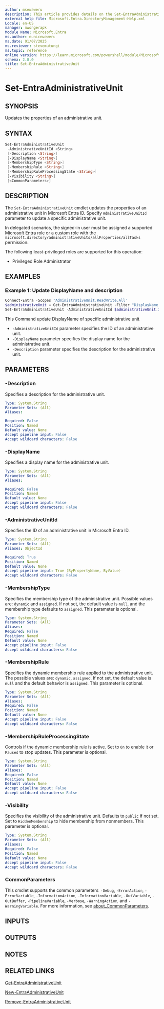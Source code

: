 ```yaml
---
author: msewaweru
description: This article provides details on the Set-EntraAdministrativeUnit command.
external help file: Microsoft.Entra.DirectoryManagement-Help.xml
Locale: en-US
manager: mwongerapk
Module Name: Microsoft.Entra
ms.author: eunicewaweru
ms.date: 01/07/2025
ms.reviewer: stevemutungi
ms.topic: reference
online version: https://learn.microsoft.com/powershell/module/Microsoft.Entra/Set-EntraAdministrativeUnit
schema: 2.0.0
title: Set-EntraAdministrativeUnit
---
```


# Set-EntraAdministrativeUnit

## SYNOPSIS

Updates the properties of an administrative unit.

## SYNTAX

```powershell
Set-EntraAdministrativeUnit
 -AdministrativeUnitId <String>
 [-Description <String>]
 [-DisplayName <String>]
 [-MembershipType <String>]
 [-MembershipRule <String>]
 [-MembershipRuleProcessingState <String>]
 [-Visibility <String>]
 [<CommonParameters>]
```

## DESCRIPTION

The `Set-EntraAdministrativeUnit` cmdlet updates the properties of an administrative unit in Microsoft Entra ID. Specify `AdministrativeUnitId` parameter to update a specific administrative unit.

In delegated scenarios, the signed-in user must be assigned a supported Microsoft Entra role or a custom role with the `microsoft.directory/administrativeUnits/allProperties/allTasks` permission.

The following least-privileged roles are supported for this operation:

- Privileged Role Administrator

## EXAMPLES

### Example 1: Update DisplayName and description

```powershell
Connect-Entra -Scopes 'AdministrativeUnit.ReadWrite.All'
$administrativeUnit = Get-EntraAdministrativeUnit -Filter "DisplayName eq 'Pacific Administrative Unit'"
Set-EntraAdministrativeUnit -AdministrativeUnitId $administrativeUnit.Id -DisplayName 'Pacific Admin Unit' -Description 'Pacific Admin Unit Description' -MembershipType 'Assigned'
```

This Command update DisplayName of specific administrative unit.

- `-AdministrativeUnitId` parameter specifies the ID of an administrative unit.
- `-DisplayName` parameter specifies the display name for the administrative unit.
- `-Description` parameter specifies the description for the administrative unit.

## PARAMETERS

### -Description

Specifies a description for the administrative unit.

```yaml
Type: System.String
Parameter Sets: (All)
Aliases:

Required: False
Position: Named
Default value: None
Accept pipeline input: False
Accept wildcard characters: False
```

### -DisplayName

Specifies a display name for the administrative unit.

```yaml
Type: System.String
Parameter Sets: (All)
Aliases:

Required: False
Position: Named
Default value: None
Accept pipeline input: False
Accept wildcard characters: False
```

### -AdministrativeUnitId

Specifies the ID of an administrative unit in Microsoft Entra ID.

```yaml
Type: System.String
Parameter Sets: (All)
Aliases: ObjectId

Required: True
Position: Named
Default value: None
Accept pipeline input: True (ByPropertyName, ByValue)
Accept wildcard characters: False
```

### -MembershipType

Specifies the membership type of the administrative unit. Possible values are: `dynamic` and `assigned`. If not set, the default value is `null`, and the membership type defaults to `assigned`. This parameter is optional.

```yaml
Type: System.String
Parameter Sets: (All)
Aliases:
Required: False
Position: Named
Default value: None
Accept pipeline input: False
Accept wildcard characters: False
```

### -MembershipRule

Specifies the dynamic membership rule applied to the administrative unit. The possible values are: `dynamic`, `assigned`. If not set, the default value is `null` and the default behavior is `assigned`. This parameter is optional.

```yaml
Type: System.String
Parameter Sets: (All)
Aliases:
Required: False
Position: Named
Default value: None
Accept pipeline input: False
Accept wildcard characters: False
```

### -MembershipRuleProcessingState

Controls if the dynamic membership rule is active. Set to `On` to enable it or `Paused` to stop updates. This parameter is optional.

```yaml
Type: System.String
Parameter Sets: (All)
Aliases:
Required: False
Position: Named
Default value: None
Accept pipeline input: False
Accept wildcard characters: False
```

### -Visibility

Specifies the visibility of the administrative unit. Defaults to `public` if not set. Set to `HiddenMembership` to hide membership from nonmembers. This parameter is optional.

```yaml
Type: System.String
Parameter Sets: (All)
Aliases:
Required: False
Position: Named
Default value: None
Accept pipeline input: False
Accept wildcard characters: False
```

### CommonParameters

This cmdlet supports the common parameters: `-Debug`, `-ErrorAction`, `-ErrorVariable`, `-InformationAction`, `-InformationVariable`, `-OutVariable`, `-OutBuffer`, `-PipelineVariable`, `-Verbose`, `-WarningAction`, and `-WarningVariable`. For more information, see [about_CommonParameters](https://go.microsoft.com/fwlink/?LinkID=113216).

## INPUTS

## OUTPUTS

## NOTES

## RELATED LINKS

[Get-EntraAdministrativeUnit](Get-EntraAdministrativeUnit.md)

[New-EntraAdministrativeUnit](New-EntraAdministrativeUnit.md)

[Remove-EntraAdministrativeUnit](Remove-EntraAdministrativeUnit.md)
